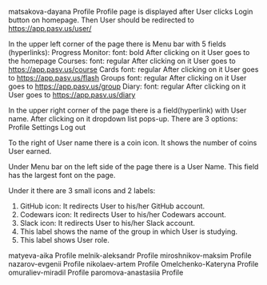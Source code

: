 matsakova-dayana	Profile
Profile page is displayed after User clicks Login button on homepage.
Then User should be redirected to https://app.pasv.us/user/

In the upper left corner of the page there is Menu bar with 5 fields (hyperlinks):
Progress Monitor: 
font: bold
After clicking on it User goes to the homepage
Courses:
font: regular
After clicking on it User goes to https://app.pasv.us/course
Cards
font: regular
After clicking on it User goes to https://app.pasv.us/flash
Groups
font: regular
After clicking on it User goes to https://app.pasv.us/group
Diary:
font: regular
After clicking on it User goes to https://app.pasv.us/diary

In the upper right corner of the page there is a field(hyperlink) with User name.
After clicking on it dropdown list pops-up. There are 3 options: 
Profile
Settings
Log out

To the right of User name there is a coin icon. It shows the number of coins
User earned.

Under Menu bar on the left side of the page there is a User Name.
This field has the largest font on the page.

Under it there are 3 small icons and 2 labels:
1. GitHub icon:
It redirects User to his/her GitHub account.
2. Codewars icon:
It redirects User to his/her Codewars account.
3. Slack icon:
It redirects User to his/her Slack account.
4. This label shows the name of the group in which User is studying.
5. This label shows User role.





matyeva-aika	Profile
melnik-aleksandr	Profile
miroshnikov-maksim	Profile
nazarov-evgenii	Profile
nikolaev-artem	Profile
Omelchenko-Kateryna	Profile
omuraliev-miradil	Profile
paromova-anastasiia	Profile